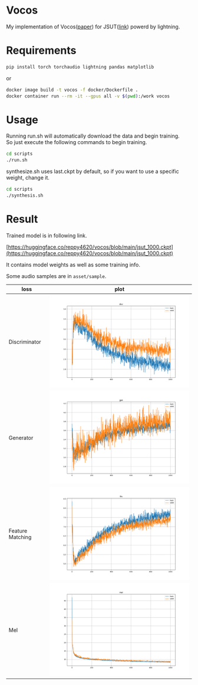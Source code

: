 # Vocos

My implementation of Vocos([paper](https://arxiv.org/abs/2306.00814)) for JSUT([link](https://sites.google.com/site/shinnosuketakamichi/publication/jsut)) powerd by lightning.


# Requirements

```sh
pip install torch torchaudio lightning pandas matplotlib
```

or

```sh
docker image build -t vocos -f docker/Dockerfile .
docker container run --rm -it --gpus all -v $(pwd):/work vocos
```


# Usage
Running run.sh will automatically download the data and begin training.  
So just execute the following commands to begin training.

```sh
cd scripts
./run.sh
```

synthesize.sh uses last.ckpt by default, so if you want to use a specific weight, change it.

```sh
cd scripts
./synthesis.sh
```

# Result

Trained model is in  following link. 

[https://huggingface.co/reppy4620/vocos/blob/main/jsut_1000.ckpt](https://huggingface.co/reppy4620/vocos/blob/main/jsut_1000.ckpt)

It contains model weights as well as some training info.

Some audio samples are in `asset/sample`.

| loss | plot |
| --- | --- |
| Discriminator | ![](./asset/loss/disc.png) |
| Generator | ![](./asset/loss/gen.png) |
| Feature Matching | ![](./asset/loss/fm.png) |
| Mel | ![](./asset/loss/mel.png) |
